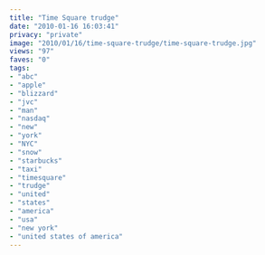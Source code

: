 ```yaml
---
title: "Time Square trudge"
date: "2010-01-16 16:03:41"
privacy: "private"
image: "2010/01/16/time-square-trudge/time-square-trudge.jpg"
views: "97"
faves: "0"
tags:
- "abc"
- "apple"
- "blizzard"
- "jvc"
- "man"
- "nasdaq"
- "new"
- "york"
- "NYC"
- "snow"
- "starbucks"
- "taxi"
- "timesquare"
- "trudge"
- "united"
- "states"
- "america"
- "usa"
- "new york"
- "united states of america"
---
```

<a href="http://www.phillprice.com/2010/01/17/time-square-trudge" rel="nofollow"></a>
